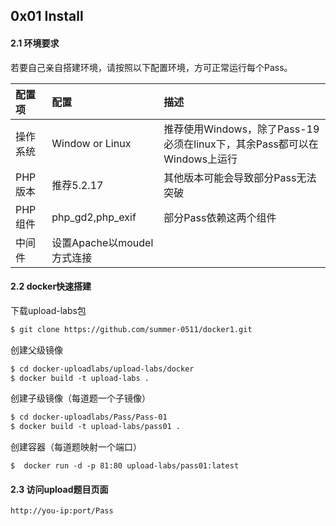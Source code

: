 ## 0x01 Install

#### 2.1 环境要求

若要自己亲自搭建环境，请按照以下配置环境，方可正常运行每个Pass。

|配置项|配置|描述|
|:---|:---|:---|
|操作系统|Window or Linux|推荐使用Windows，除了Pass-19必须在linux下，其余Pass都可以在Windows上运行|
|PHP版本|推荐5.2.17|其他版本可能会导致部分Pass无法突破|
|PHP组件|php_gd2,php_exif|部分Pass依赖这两个组件|
|中间件|设置Apache以moudel方式连接||

#### 2.2 docker快速搭建

下载upload-labs包

```txt
$ git clone https://github.com/summer-0511/docker1.git
```

创建父级镜像

```txt
$ cd docker-uploadlabs/upload-labs/docker
$ docker build -t upload-labs .
```

创建子级镜像（每道题一个子镜像）

```txt
$ cd docker-uploadlabs/Pass/Pass-01
$ docker build -t upload-labs/pass01 .
```

创建容器（每道题映射一个端口）

```
$  docker run -d -p 81:80 upload-labs/pass01:latest
```

#### 2.3 访问upload题目页面

```txt
http://you-ip:port/Pass
```



